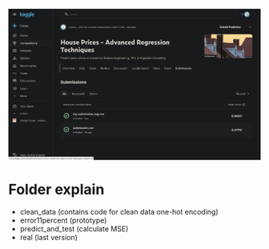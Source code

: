 ![screenshot of kaggle competition](RMSLE.png)

# Folder explain

- clean_data (contains code for clean data one-hot encoding)
- error11percent (prototype)
- predict_and_test (calculate MSE)
- real (last version)